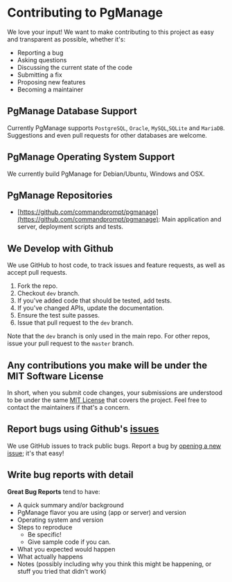 # Contributing to PgManage

We love your input! We want to make contributing to this project as easy and
transparent as possible, whether it's:

- Reporting a bug
- Asking questions
- Discussing the current state of the code
- Submitting a fix
- Proposing new features
- Becoming a maintainer


## PgManage Database Support

Currently PgManage supports `PostgreSQL`, `Oracle`, `MySQL`,`SQLite` and `MariaDB`. 
Suggestions and even pull requests for other databases are welcome.


## PgManage Operating System Support

We currently build PgManage for Debian/Ubuntu, Windows and OSX.


## PgManage Repositories

- [https://github.com/commandprompt/pgmanage](https://github.com/commandprompt/pgmanage): Main
application and server, deployment scripts and tests.


## We Develop with Github

We use GitHub to host code, to track issues and feature requests, as well as
accept pull requests.

1. Fork the repo.
2. Checkout `dev` branch.
3. If you've added code that should be tested, add tests.
4. If you've changed APIs, update the documentation.
5. Ensure the test suite passes.
5. Issue that pull request to the `dev` branch.

Note that the `dev` branch is only used in the main repo. For other repos, issue
your pull request to the `master` branch.


## Any contributions you make will be under the MIT Software License

In short, when you submit code changes, your submissions are understood to be
under the same [MIT License](http://choosealicense.com/licenses/mit/) that
covers the project. Feel free to contact the maintainers if that's a concern.


## Report bugs using Github's [issues](https://github.com/commandprompt/pgmanage)

We use GitHub issues to track public bugs. Report a bug by
[opening a new issue](https://github.com/commandprompt/pgmanage); it's that
easy!


## Write bug reports with detail

**Great Bug Reports** tend to have:

- A quick summary and/or background
- PgManage flavor you are using (app or server) and version
- Operating system and version
- Steps to reproduce
  - Be specific!
  - Give sample code if you can.
- What you expected would happen
- What actually happens
- Notes (possibly including why you think this might be happening, or stuff you tried that didn't work)
